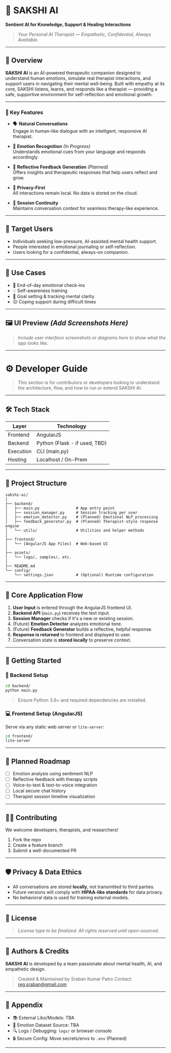 # 🧠 SAKSHI AI  
**Sentient AI for Knowledge, Support & Healing Interactions**

> *Your Personal AI Therapist — Empathetic, Confidential, Always Available.*

---

## 📌 Overview

**SAKSHI AI** is an AI-powered therapeutic companion designed to understand human emotions, simulate real therapist interactions, and support users in navigating their mental well-being. Built with empathy at its core, SAKSHI listens, learns, and responds like a therapist — providing a safe, supportive environment for self-reflection and emotional growth.

---

### 🌟 Key Features

- 🗣️ **Natural Conversations**  
  Engage in human-like dialogue with an intelligent, responsive AI therapist.

- 🧠 **Emotion Recognition** *(In Progress)*  
  Understands emotional cues from your language and responds accordingly.

- 💬 **Reflective Feedback Generation** *(Planned)*  
  Offers insights and therapeutic responses that help users reflect and grow.

- 🔐 **Privacy-First**  
  All interactions remain local. No data is stored on the cloud.

- 📖 **Session Continuity**  
  Maintains conversation context for seamless therapy-like experience.

---

## 👤 Target Users

- Individuals seeking low-pressure, AI-assisted mental health support.
- People interested in emotional journaling or self-reflection.
- Users looking for a confidential, always-on companion.

---

## 🧩 Use Cases

- 🌙 End-of-day emotional check-ins  
- 💡 Self-awareness training  
- 🎯 Goal setting & tracking mental clarity  
- 😔 Coping support during difficult times  

---

## 🖼️ UI Preview *(Add Screenshots Here)*

> _Include user interface screenshots or diagrams here to show what the app looks like._

---

# ⚙️ Developer Guide

> This section is for contributors or developers looking to understand the architecture, flow, and how to run or extend SAKSHI AI.

---

## 🛠️ Tech Stack

| Layer     | Technology         |
|-----------|--------------------|
| Frontend  | AngularJS          |
| Backend   | Python (Flask - if used, TBD) |
| Execution | CLI (main.py)      |
| Hosting   | Localhost / On-Prem |

---

## 📂 Project Structure

```
sakshi-ai/
│
├── backend/
│   ├── main.py                # App entry point
│   ├── session_manager.py     # Session tracking per user
│   ├── emotion_detector.py    # (Planned) Emotional NLP processing
│   ├── feedback_generator.py  # (Planned) Therapist-style response engine
│   └── utils/                 # Utilities and helper methods
│
├── frontend/
│   └── [AngularJS App Files]  # Web-based UI
│
├── assets/
│   └── logo/, samples/, etc.
│
├── README.md
└── config/
    └── settings.json          # (Optional) Runtime configuration
```

---

## 🔄 Core Application Flow

1. **User Input** is entered through the AngularJS frontend UI.
2. **Backend API** (`main.py`) receives the text input.
3. **Session Manager** checks if it's a new or existing session.
4. (Future) **Emotion Detector** analyzes emotional tone.
5. (Future) **Feedback Generator** builds a reflective, helpful response.
6. **Response is returned** to frontend and displayed to user.
7. Conversation state is **stored locally** to preserve context.

---

## 🚀 Getting Started

### 🔧 Backend Setup

```bash
cd backend/
python main.py
```

> Ensure Python 3.9+ and required dependencies are installed.

### 💻 Frontend Setup (AngularJS)

Serve via any static web server or `lite-server`:

```bash
cd frontend/
lite-server
```

---

## 📅 Planned Roadmap

- [ ] Emotion analysis using sentiment NLP
- [ ] Reflective feedback with therapy scripts
- [ ] Voice-to-text & text-to-voice integration
- [ ] Local secure chat history
- [ ] Therapist session timeline visualization

---

## 🧑‍💻 Contributing

We welcome developers, therapists, and researchers!

1. Fork the repo
2. Create a feature branch
3. Submit a well-documented PR

---

## 🛡️ Privacy & Data Ethics

- All conversations are stored **locally**, not transmitted to third parties.
- Future versions will comply with **HIPAA-like standards** for data privacy.
- No behavioral data is used for training external models.

---

## 📃 License

> _License type to be finalized. All rights reserved until open-sourced._

---

## 👥 Authors & Credits

**SAKSHI AI** is developed by a team passionate about mental health, AI, and empathetic design.

> Created & Maintained by Sraban Kumar Patro 
> Contact: reg.sraban@gmail.com

---

## 📎 Appendix

- 📚 External Libs/Models: TBA  
- 🧠 Emotion Dataset Source: TBA  
- 🔍 Logs / Debugging: `logs/` or browser console  
- 🔒 Secure Config: Move secrets/envs to `.env` (Planned)

---
